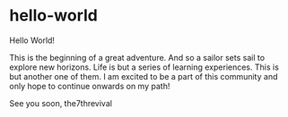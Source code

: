 # hello-world

Hello World!

This is the beginning of a great adventure. And so a sailor sets sail to explore new horizons.
Life is but a series of learning experiences. This is but another one of them.
I am excited to be a part of this community and only hope to continue onwards on my path!

See you soon,
the7threvival
